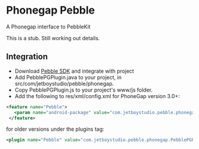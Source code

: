 # Phonegap Pebble

A Phonegap interface to PebbleKit

This is a stub. Still working out details.

## Integration

*  Download [Pebble SDK](https://developer.getpebble.com/2/getting-started/) and integrate with project
*  Add PebblePGPlugin.java to your project, in src/com/jetboystudio/pebble/phonegap.
*  Copy PebblePGPlugin.js to your project's www/js folder.
*  Add the following to res/xml/config.xml for PhoneGap version 3.0+:

```xml
<feature name="Pebble">
   <param name="android-package" value="com.jetboystudio.pebble.phonegap.PebblePGPlugin" />
 </feature>
```

for older versions under the plugins tag:

```xml
<plugin name="Pebble" value="com.jetboystudio.pebble.phonegap.PebblePGPlugin" />
```